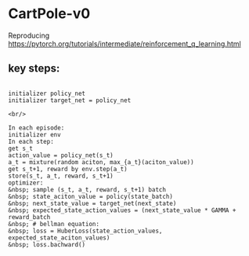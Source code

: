 # CartPole-v0
Reproducing https://pytorch.org/tutorials/intermediate/reinforcement_q_learning.html

## key steps:
~~~

initializer policy_net  
initializer target_net = policy_net  

<br/>

In each episode:  
initializer env  
In each step:  
get s_t  
action_value = policy_net(s_t)  
a_t = mixture(random aciton, max_{a_t}(aciton_value))  
get s_t+1, reward by env.step(a_t)  
store(s_t, a_t, reward, s_t+1)  
optimizer:  
&nbsp; sample (s_t, a_t, reward, s_t+1) batch  
&nbsp; state_aciton_value = policy(state_batch)  
&nbsp; next_state_value = target_net(next_state)  
&nbsp; expected_state_action_values = (next_state_value * GAMMA + reward_batch  
&nbsp; # bellman equation:  
&nbsp; loss = HuberLoss(state_action_values, expected_state_aciton_values)  
&nbsp; loss.bachward()  

~~~